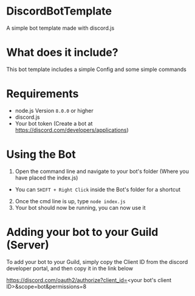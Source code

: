 # DiscordBotTemplate
A simple bot template made with discord.js

# What does it include?
This bot template includes a simple Config and some simple commands

# Requirements
- node.js Version <code>8.0.0</code> or higher
- discord.js
- Your bot token (Create a bot at https://discord.com/developers/applications)

# Using the Bot
1) Open the command line and navigate to your bot's folder (Where you have placed the index.js)
 - You can <code>SHIFT + Right Click</code> inside the Bot's folder for a shortcut
2) Once the cmd line is up, type <code>node index.js</code>
3) Your bot should now be running, you can now use it

# Adding your bot to your Guild (Server)
To add your bot to your Guild, simply copy the Client ID from the discord developer portal, and then copy it in the link below

https://discord.com/oauth2/authorize?client_id=<your bot's client ID>&scope=bot&permissions=8
